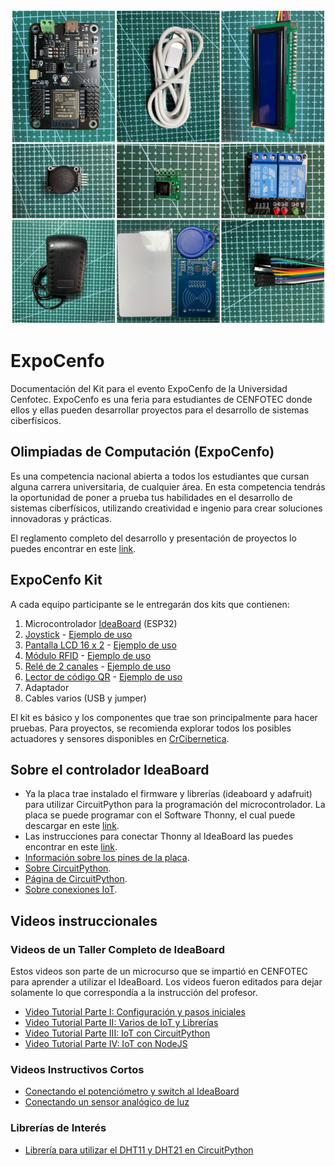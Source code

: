 ![Kit](https://github.com/Universidad-Cenfotec/ExpoCenfo/blob/main/kitExpoCenfo.jpg)

# ExpoCenfo

Documentación del Kit para el evento ExpoCenfo de la Universidad Cenfotec. ExpoCenfo es una feria para estudiantes de CENFOTEC donde ellos y ellas pueden desarrollar proyectos para el desarrollo de sistemas ciberfísicos.

## Olimpiadas de Computación (ExpoCenfo)

Es una competencia nacional abierta a todos los estudiantes que cursan alguna carrera universitaria, de cualquier área. En esta competencia tendrás la oportunidad de poner a prueba tus habilidades en el desarrollo de sistemas ciberfísicos, utilizando creatividad e ingenio para crear soluciones innovadoras y prácticas.

El reglamento completo del desarrollo y presentación de proyectos lo puedes encontrar en este [link](https://ucenfotec.ac.cr/expocenfo/).

## ExpoCenfo Kit

A cada equipo participante se le entregarán dos kits que contienen:

1. Microcontrolador [IdeaBoard](https://www.crcibernetica.com/crcibernetica-ideaboard/) (ESP32)
2. [Joystick](https://www.crcibernetica.com/dual-axis-xy-joystick-module/) - [Ejemplo de uso](https://github.com/Universidad-Cenfotec/ExpoCenfo/tree/main/C%C3%B3digos%20por%20sensor/dual_axis_joystick)
3. [Pantalla LCD 16 x 2](https://www.crcibernetica.com/16x2-lcd-with-i2c-blue/) - [Ejemplo de uso](https://github.com/Universidad-Cenfotec/ExpoCenfo/tree/main/C%C3%B3digos%20por%20sensor/lcd1602)
4. [Módulo RFID](https://www.crcibernetica.com/rc522-rfid-module/) - [Ejemplo de uso](https://github.com/Universidad-Cenfotec/ExpoCenfo/tree/main/C%C3%B3digos%20por%20sensor/rfid_rc522)
5. [Relé de 2 canales](https://www.crcibernetica.com/2-channel-5v-relay-module/) - [Ejemplo de uso](https://github.com/Universidad-Cenfotec/ExpoCenfo/tree/main/C%C3%B3digos%20por%20sensor/2_relay_module)
6. [Lector de código QR](https://www.crcibernetica.com/tiny-code-reader-from-useful-sensors/) - [Ejemplo de uso](https://github.com/Universidad-Cenfotec/ExpoCenfo/tree/main/C%C3%B3digos%20por%20sensor/tiny_code_reader)
7. Adaptador
8. Cables varios (USB y jumper)

El kit es básico y los componentes que trae son principalmente para hacer pruebas. Para proyectos, se recomienda explorar todos los posibles actuadores y sensores disponibles en [CrCibernetica](https://www.crcibernetica.com/).

## Sobre el controlador IdeaBoard

- Ya la placa trae instalado el firmware y librerías (ideaboard y adafruit) para utilizar CircuitPython para la programación del microcontrolador. La placa se puede programar con el Software Thonny, el cual puede descargar en este [link](https://thonny.org/).
- Las instrucciones para conectar Thonny al IdeaBoard las puedes encontrar en este [link](https://github.com/CRCibernetica/circuitpython-ideaboard/wiki/3.-Installation).
- [Información sobre los pines de la placa](https://github.com/CRCibernetica/circuitpython-ideaboard/wiki/2.-Pinouts-and-Jumper-Settings).
- [Sobre CircuitPython](https://github.com/CRCibernetica/circuitpython-ideaboard/wiki/5.-CircuitPython-Getting-Started).
- [Página de CircuitPython](https://circuitpython.org/).
- [Sobre conexiones IoT](https://github.com/CRCibernetica/circuitpython-ideaboard/wiki/6.-Adafruit-IO).

## Videos instruccionales

### Videos de un Taller Completo de IdeaBoard

Estos videos son parte de un microcurso que se impartió en CENFOTEC para aprender a utilizar el IdeaBoard. Los videos fueron editados para dejar solamente lo que correspondía a la instrucción del profesor.

- [Video Tutorial Parte I: Configuración y pasos iniciales](https://youtu.be/GzA7peI1woc?si=OdO6YoWW8xw9HHhe)
- [Video Tutorial Parte II: Varios de IoT y Librerías](https://youtu.be/Ed3BFiMo_tY?si=5UAHB34kgD7ZT3RM)
- [Video Tutorial Parte III: IoT con CircuitPython](https://youtu.be/1aXwTrAR5QA?si=KLa7RlJ8SpvxPVul)
- [Video Tutorial Parte IV: IoT con NodeJS](https://youtu.be/4VtHSmRi3bw?si=9nALwzm9K9zSWp4J)

### Videos Instructivos Cortos

- [Conectando el potenciómetro y switch al IdeaBoard](https://youtu.be/JRFskjrEbQQ?si=1PL93Laggj9rKFyo)
- [Conectando un sensor analógico de luz](https://youtu.be/01KUMd6t4qI?si=eI0LzwM_C0WRAzuN)

### Librerías de Interés

- [Librería para utilizar el DHT11 y DHT21 en CircuitPython](https://github.com/adafruit/Adafruit_CircuitPython_DHT)
